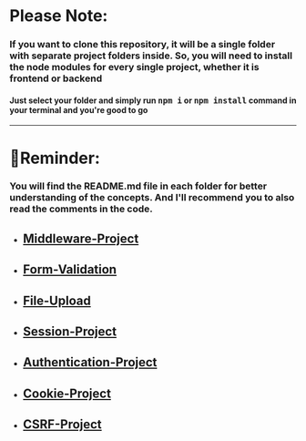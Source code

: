 <h1>Please Note:</h1>
<h3>If you want to clone this repository, it will be a single folder with separate project folders inside. So, you will need to install the node modules for every single project, whether it is frontend or backend</h3>
<h4>Just select your folder and simply run <kbd>npm i</kbd> or <kbd>npm install</kbd> command in your terminal and you're good to go </h4>

---

# 🔹Reminder:

### You will find the README.md file in each folder for better understanding of the concepts. And I'll recommend you to also read the comments in the code.

- ## [Middleware-Project](https://github.com/AhmadAli-68/Node-js-Backend/tree/main/Middleware-Project) 

- ## [Form-Validation](https://github.com/AhmadAli-68/Node-js-Backend/tree/main/form-validation) 

- ## [File-Upload](https://github.com/AhmadAli-68/Node-js-Backend/tree/main/file-upload)

- ## [Session-Project](https://github.com/AhmadAli-68/Node-js-Backend/tree/main/session-project)

- ## [Authentication-Project](https://github.com/AhmadAli-68/Node-js-Backend/tree/main/authentication-project)

- ## [Cookie-Project](https://github.com/AhmadAli-68/Node-js-Backend/tree/main/cookie-project)

- ## [CSRF-Project](https://github.com/AhmadAli-68/Node-js-Backend/tree/main/CSRF-project)